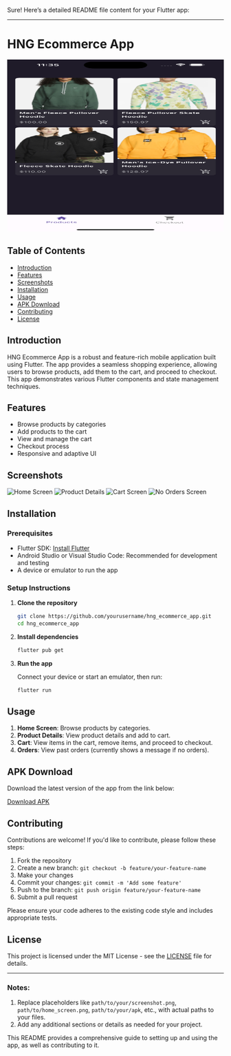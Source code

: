 Sure! Here’s a detailed README file content for your Flutter app:

---

# HNG Ecommerce App

<img src="Screenshot1.png" width="600" height="400">

## Table of Contents

- [Introduction](#introduction)
- [Features](#features)
- [Screenshots](#screenshots)
- [Installation](#installation)
- [Usage](#usage)
- [APK Download](#apk-download)
- [Contributing](#contributing)
- [License](#license)

## Introduction

HNG Ecommerce App is a robust and feature-rich mobile application built using Flutter. The app provides a seamless shopping experience, allowing users to browse products, add them to the cart, and proceed to checkout. This app demonstrates various Flutter components and state management techniques.

## Features

- Browse products by categories
- Add products to the cart
- View and manage the cart
- Checkout process
- Responsive and adaptive UI

## Screenshots

![Home Screen](path/to/home_screen.png)
![Product Details](path/to/product_details.png)
![Cart Screen](path/to/cart_screen.png)
![No Orders Screen](path/to/no_orders_screen.png)

## Installation

### Prerequisites

- Flutter SDK: [Install Flutter](https://flutter.dev/docs/get-started/install)
- Android Studio or Visual Studio Code: Recommended for development and testing
- A device or emulator to run the app

### Setup Instructions

1. **Clone the repository**

   ```bash
   git clone https://github.com/yourusername/hng_ecommerce_app.git
   cd hng_ecommerce_app
   ```

2. **Install dependencies**

   ```bash
   flutter pub get
   ```

3. **Run the app**

   Connect your device or start an emulator, then run:

   ```bash
   flutter run
   ```

## Usage

1. **Home Screen**: Browse products by categories.
2. **Product Details**: View product details and add to cart.
3. **Cart**: View items in the cart, remove items, and proceed to checkout.
4. **Orders**: View past orders (currently shows a message if no orders).

## APK Download

Download the latest version of the app from the link below:

[Download APK](path/to/your/apk)

## Contributing

Contributions are welcome! If you'd like to contribute, please follow these steps:

1. Fork the repository
2. Create a new branch: `git checkout -b feature/your-feature-name`
3. Make your changes
4. Commit your changes: `git commit -m 'Add some feature'`
5. Push to the branch: `git push origin feature/your-feature-name`
6. Submit a pull request

Please ensure your code adheres to the existing code style and includes appropriate tests.

## License

This project is licensed under the MIT License - see the [LICENSE](LICENSE) file for details.

---

### Notes:

1. Replace placeholders like `path/to/your/screenshot.png`, `path/to/home_screen.png`, `path/to/your/apk`, etc., with actual paths to your files.
2. Add any additional sections or details as needed for your project.

This README provides a comprehensive guide to setting up and using the app, as well as contributing to it.
